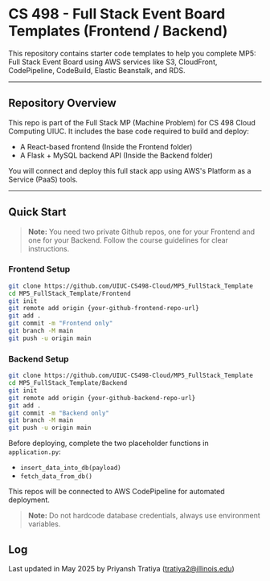 # CS 498 - Full Stack Event Board Templates (Frontend / Backend)

This repository contains starter code templates to help you complete MP5: Full Stack Event Board using AWS services like S3, CloudFront, CodePipeline, CodeBuild, Elastic Beanstalk, and RDS.

---

## Repository Overview

This repo is part of the Full Stack MP (Machine Problem) for CS 498 Cloud Computing UIUC. It includes the base code required to build and deploy:

- A React-based frontend (Inside the Frontend folder)
- A Flask + MySQL backend API (Inside the Backend folder)

You will connect and deploy this full stack app using AWS's Platform as a Service (PaaS) tools.

---

## Quick Start

> **Note:** You need two private Github repos, one for your Frontend and one for your Backend. Follow the course guidelines for clear instructions.

### Frontend Setup

```bash
git clone https://github.com/UIUC-CS498-Cloud/MP5_FullStack_Template
cd MP5_FullStack_Template/Frontend
git init
git remote add origin {your-github-frontend-repo-url}
git add .
git commit -m "Frontend only"
git branch -M main
git push -u origin main
```


### Backend Setup
```bash
git clone https://github.com/UIUC-CS498-Cloud/MP5_FullStack_Template
cd MP5_FullStack_Template/Backend
git init
git remote add origin {your-github-backend-repo-url}
git add .
git commit -m "Backend only"
git branch -M main
git push -u origin main
```
Before deploying, complete the two placeholder functions in `application.py`:

- `insert_data_into_db(payload)`
- `fetch_data_from_db()`

This repos will be connected to AWS CodePipeline for automated deployment.

> **Note:** Do not hardcode database credentials, always use environment variables.

## Log

Last updated in May 2025 by Priyansh Tratiya (tratiya2@illinois.edu)
